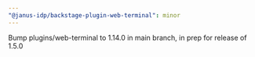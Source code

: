 ```yaml
---
"@janus-idp/backstage-plugin-web-terminal": minor
---
```


Bump plugins/web-terminal to 1.14.0 in main branch, in prep for release of 1.5.0


